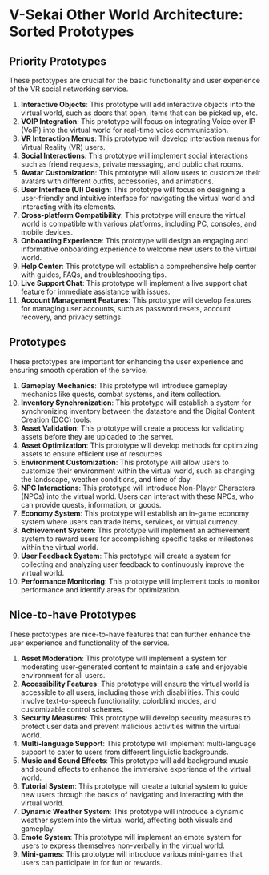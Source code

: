 # V-Sekai Other World Architecture: Sorted Prototypes

## Priority Prototypes

These prototypes are crucial for the basic functionality and user experience of the VR social networking service.

1. **Interactive Objects**: This prototype will add interactive objects into the virtual world, such as doors that open, items that can be picked up, etc.
1. **VOIP Integration**: This prototype will focus on integrating Voice over IP (VoIP) into the virtual world for real-time voice communication.
1. **VR Interaction Menus**: This prototype will develop interaction menus for Virtual Reality (VR) users.
1. **Social Interactions**: This prototype will implement social interactions such as friend requests, private messaging, and public chat rooms.
1. **Avatar Customization**: This prototype will allow users to customize their avatars with different outfits, accessories, and animations.
1. **User Interface (UI) Design**: This prototype will focus on designing a user-friendly and intuitive interface for navigating the virtual world and interacting with its elements.
1. **Cross-platform Compatibility**: This prototype will ensure the virtual world is compatible with various platforms, including PC, consoles, and mobile devices.
1. **Onboarding Experience**: This prototype will design an engaging and informative onboarding experience to welcome new users to the virtual world.
1. **Help Center**: This prototype will establish a comprehensive help center with guides, FAQs, and troubleshooting tips.
1. **Live Support Chat**: This prototype will implement a live support chat feature for immediate assistance with issues.
1. **Account Management Features**: This prototype will develop features for managing user accounts, such as password resets, account recovery, and privacy settings.

## Prototypes

These prototypes are important for enhancing the user experience and ensuring smooth operation of the service.

1. **Gameplay Mechanics**: This prototype will introduce gameplay mechanics like quests, combat systems, and item collection.
2. **Inventory Synchronization**: This prototype will establish a system for synchronizing inventory between the datastore and the Digital Content Creation (DCC) tools.
3. **Asset Validation**: This prototype will create a process for validating assets before they are uploaded to the server.
4. **Asset Optimization**: This prototype will develop methods for optimizing assets to ensure efficient use of resources.
5. **Environment Customization**: This prototype will allow users to customize their environment within the virtual world, such as changing the landscape, weather conditions, and time of day.
6. **NPC Interactions**: This prototype will introduce Non-Player Characters (NPCs) into the virtual world. Users can interact with these NPCs, who can provide quests, information, or goods.
7. **Economy System**: This prototype will establish an in-game economy system where users can trade items, services, or virtual currency.
8. **Achievement System**: This prototype will implement an achievement system to reward users for accomplishing specific tasks or milestones within the virtual world.
9. **User Feedback System**: This prototype will create a system for collecting and analyzing user feedback to continuously improve the virtual world.
10. **Performance Monitoring**: This prototype will implement tools to monitor performance and identify areas for optimization.

## Nice-to-have Prototypes

These prototypes are nice-to-have features that can further enhance the user experience and functionality of the service.

1. **Asset Moderation**: This prototype will implement a system for moderating user-generated content to maintain a safe and enjoyable environment for all users.
2. **Accessibility Features**: This prototype will ensure the virtual world is accessible to all users, including those with disabilities. This could involve text-to-speech functionality, colorblind modes, and customizable control schemes.
3. **Security Measures**: This prototype will develop security measures to protect user data and prevent malicious activities within the virtual world.
4. **Multi-language Support**: This prototype will implement multi-language support to cater to users from different linguistic backgrounds.
5. **Music and Sound Effects**: This prototype will add background music and sound effects to enhance the immersive experience of the virtual world.
6. **Tutorial System**: This prototype will create a tutorial system to guide new users through the basics of navigating and interacting with the virtual world.
7. **Dynamic Weather System**: This prototype will introduce a dynamic weather system into the virtual world, affecting both visuals and gameplay.
8. **Emote System**: This prototype will implement an emote system for users to express themselves non-verbally in the virtual world.
9. **Mini-games**: This prototype will introduce various mini-games that users can participate in for fun or rewards.
